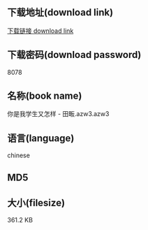 ## 下载地址(download link)
[下载链接 download link](https://voluble-croquembouche-d321dc.netlify.app/?s=%E4%BD%A0%E6%98%AF%E6%88%91%E5%AD%A6%E7%94%9F%E5%8F%88%E6%80%8E%E6%A0%B7+-+%E7%94%B0%E7%95%88.azw3)

## 下载密码(download password)
8078

## 名称(book name)
你是我学生又怎样 - 田畈.azw3.azw3

## 语言(language)
chinese

## MD5


## 大小(filesize)
361.2 KB
